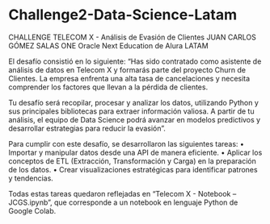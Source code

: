 # Challenge2-Data-Science-Latam
CHALLENGE
TELECOM X - Análisis de Evasión de Clientes
JUAN CARLOS GÓMEZ SALAS
ONE Oracle Next Education de Alura LATAM


El desafío consistió en lo siguiente:
“Has sido contratado como asistente de análisis de datos en Telecom X y formarás parte del proyecto Churn de Clientes. La empresa enfrenta una alta tasa de cancelaciones y necesita comprender los factores que llevan a la pérdida de clientes.

Tu desafío será recopilar, procesar y analizar los datos, utilizando Python y sus principales bibliotecas para extraer información valiosa. A partir de tu análisis, el equipo de Data Science podrá avanzar en modelos predictivos y desarrollar estrategias para reducir la evasión”.

Para cumplir con este desafío, se desarrollaron las siguientes tareas:
•	Importar y manipular datos desde una API de manera eficiente.
•	Aplicar los conceptos de ETL (Extracción, Transformación y Carga) en la preparación de los datos.
•	Crear visualizaciones estratégicas para identificar patrones y tendencias.

Todas estas tareas quedaron reflejadas en “Telecom X - Notebook – JCGS.ipynb”, que corresponde  a un notebook en lenguaje Python de Google Colab.
